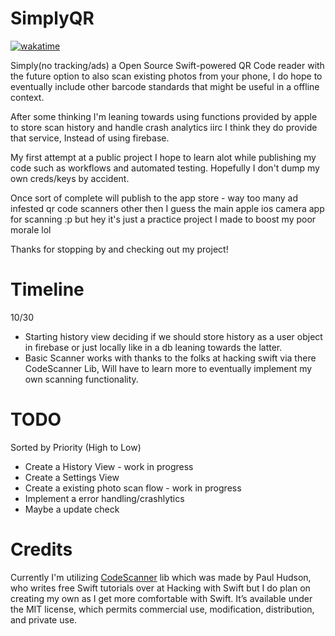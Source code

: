 # SimplyQR
[![wakatime](https://wakatime.com/badge/user/9cabb579-a7c5-4976-a214-8ca4b23bcbc9/project/018b6160-536f-4c0b-ae6c-66247ad167ae.svg)](https://wakatime.com/badge/user/9cabb579-a7c5-4976-a214-8ca4b23bcbc9/project/018b6160-536f-4c0b-ae6c-66247ad167ae)

Simply(no tracking/ads) a Open Source Swift-powered QR Code reader with the future option to also scan existing photos from your phone, I do
hope to eventually include other barcode standards that might be useful in a offline context.

After some thinking I'm leaning towards using functions provided by apple to store scan history and handle crash analytics iirc I think they do provide that service, Instead of using firebase.

My first attempt at a public project I hope to learn alot while publishing my code such as workflows and automated testing.
Hopefully I don't dump my own creds/keys by accident.

Once sort of complete will publish to the app store - way too many ad infested qr code scanners other then I guess the main apple ios camera app for scanning :p but hey it's just a practice project I made to boost my poor morale lol

Thanks for stopping by and checking out my project!


# Timeline

10/30 
- Starting history view deciding if we should store history as a user object in firebase or just locally like in a db leaning towards the latter.
- Basic Scanner works with thanks to the folks at hacking swift via there CodeScanner Lib, 
Will have to learn more to eventually implement my own scanning functionality.


# TODO
Sorted by Priority (High to Low)

- Create a History View - work in progress
- Create a Settings View
- Create a existing photo scan flow - work in progress
- Implement a error handling/crashlytics
- Maybe a update check


# Credits

Currently I'm utilizing [CodeScanner](https://github.com/twostraws/CodeScanner) lib which was made by Paul Hudson, who writes free Swift tutorials over at Hacking with Swift but I do plan on creating my own as I get more comfortable with Swift. 
It’s available under the MIT license, which permits commercial use, modification, distribution, and private use.
